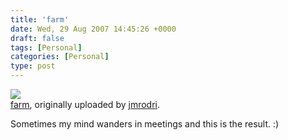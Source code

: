 ```yaml
---
title: 'farm'
date: Wed, 29 Aug 2007 14:45:26 +0000
draft: false
tags: [Personal]
categories: [Personal]
type: post
---
```


[![](http://farm2.static.flickr.com/1311/1266674529_b2a3b8af34.jpg)](http://www.flickr.com/photos/jmrodri/1266674529/ "photo sharing")  
[farm](http://www.flickr.com/photos/jmrodri/1266674529/), originally uploaded by [jmrodri](http://www.flickr.com/people/jmrodri/).

Sometimes my mind wanders in meetings and this is the result. :)